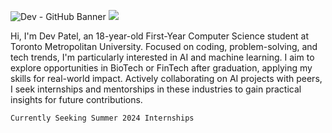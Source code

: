 
<!--
**devp19/devp19** is a ✨ _special_ ✨ repository because its `README.md` (this file) appears on your GitHub profile.

Here are some ideas to get you started:

- 🔭 I’m currently working on ...
- 🌱 I’m currently learning ...
- 👯 I’m looking to collaborate on ...
- 🤔 I’m looking for help with ...
- 💬 Ask me about ...
- 📫 How to reach me: ...
- 😄 Pronouns: ...
- ⚡ Fun fact: ...
-->
![Dev - GitHub Banner](https://github.com/devp19/devp19/assets/146687531/421a5f8b-1057-488a-9b6b-5724e4ccb2e2)
![](https://komarev.com/ghpvc/?username=devp19&style=for-the-badgecolor=eae0d6)

Hi, I'm Dev Patel, an 18-year-old First-Year Computer Science student at Toronto Metropolitan University. Focused on coding, problem-solving, and tech trends, I'm particularly interested in AI and machine learning. I aim to explore opportunities in BioTech or FinTech after graduation, applying my skills for real-world impact. Actively collaborating on AI projects with peers, I seek internships and mentorships in these industries to gain practical insights for future contributions.

```
Currently Seeking Summer 2024 Internships
```
